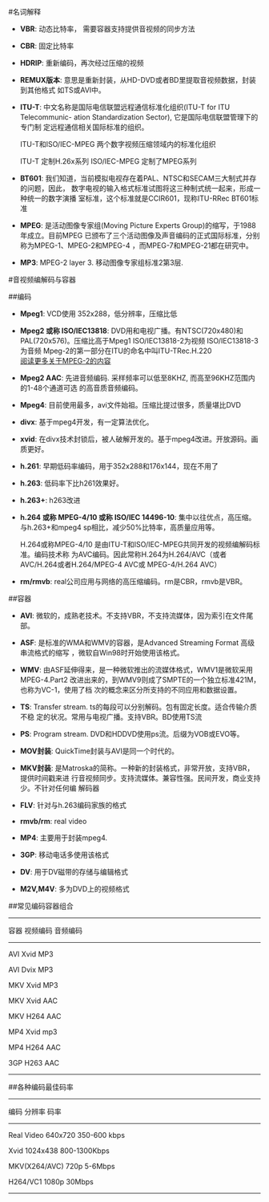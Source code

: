 <!---title:数字音视频基础-->
<!---keywords:数字,音视频,基础-->
<!---date:2013.05.23-->

#名词解释 

* **VBR**: 动态比特率， 需要容器支持提供音视频的同步方法

* **CBR**: 固定比特率

* **HDRIP**: 重新编码，再次经过压缩的视频

* **REMUX版本**: 意思是重新封装，从HD-DVD或者BD里提取音视频数据，封装到其他格式
  如TS或AVI中。

* **ITU-T**: 中文名称是国际电信联盟远程通信标准化组织(ITU-T for ITU
  Telecommunic- ation Standardization Sector), 它是国际电信联盟管理下的专门制
  定远程通信相关国际标准的组织。 

    ITU-T和ISO/IEC-MPEG 两个数字视频压缩领域内的标准化组织

    ITU-T 定制H.26x系列
    ISO/IEC-MPEG 定制了MPEG系列

* **BT601**:
  我们知道，当前模拟电视存在着PAL、NTSC和SECAM三大制式并存的问题，因此，
  数字电视的输入格式标准试图将这三种制式统一起来，形成一种统一的数字演播
  室标准，这个标准就是CCIR601，现称ITU-RRec BT601标准

* **MPEG**:
  是活动图像专家组(Moving Picture Experts Group)的缩写，于1988年成立。目前MPEG
  已颁布了三个活动图像及声音编码的正式国际标准，分别称为MPEG-1、MPEG-2和MPEG-4
  ，而MPEG-7和MPEG-21都在研究中。 

* **MP3**: MPEG-2 layer 3. 移动图像专家组标准2第3层.

#音视频编解码与容器 

##编码 
* **Mpeg1**: VCD使用  352x288，低分辨率，压缩比低

* **Mpeg2 或称 ISO/IEC13818**:
    DVD用和电视广播。有NTSC(720x480)和PAL(720x576)。压缩比高于Mpeg1
    ISO/IEC13818-2为视频
    ISO/IEC13818-3为音频
    Mpeg-2的第一部分在ITU的命名中叫ITU-TRec.H.220
    <br>[阅读更多关于MPEG-2的内容](mpeg2.html)

* **Mpeg2 AAC**:
    先进音频编码. 采样频率可以低至8KHZ, 而高至96KHZ范围内的1-48个通道可选
    的高音质音频编码。

* **Mpeg4**:
    目前使用最多，avi文件始祖。压缩比提过很多，质量堪比DVD

* **divx**:
    基于mpeg4开发，有一定算法优化。

* **xvid**:
    在divx技术封锁后，被人破解开发的。基于mpeg4改进。开放源码。画质更好。

* **h.261**:
    早期低码率编码，用于352x288和176x144，现在不用了

* **h.263**:
    低码率下比h261效果好。

* **h.263+**:
    h263改进

* **h.264 或称 MPEG-4/10 或称 ISO/IEC 14496-10**:
    集中以往优点，高压缩。与h.263+和mpeg4 sp相比，减少50%比特率，高质量应用等。

    H.264或称MPEG-4/10 是由ITU-T和ISO/IEC-MPEG共同开发的视频编解码标准。编码技术称
    为AVC编码。因此常称H.264为H.264/AVC（或者AVC/H.264或者H.264/MPEG-4 AVC或
    MPEG-4/H.264 AVC）

* **rm/rmvb**:
    real公司应用与网络的高压缩编码。rm是CBR，rmvb是VBR。

##容器 
* **AVI**:
    微软的，成熟老技术。不支持VBR，不支持流媒体，因为索引在文件尾部。

* **ASF**:
    是标准的WMA和WMV的容器，是Advanced Streaming Format 高级串流格式的缩写
    ，微软自Win98时开始使用该格式。

* **WMV**:
    由ASF延伸得来，是一种微软推出的流媒体格式，WMV1是微软采用MPEG-4.Part2
    改进出来的，到WMV9则成了SMPTE的一个独立标准421M，也称为VC-1，使用了档
    次的概念来区分所支持的不同应用和数据设置。

* **TS**:
    Transfer stream. ts的每段可以分别解码。包有固定长度。适合传输介质不稳
    定的状况。常用与电视广播。支持VBR。BD使用TS流

* **PS**:
    Program stream. DVD和HDDVD使用ps流。后缀为VOB或EVO等。

* **MOV封装**:
    QuickTime封装与AVI是同一个时代的。

* **MKV封装**:
    是Matroska的简称。一种新的封装格式，非常开放，支持VBR，提供时间戳来进
    行音视频同步。支持流媒体。兼容性强。民间开发，商业支持少。不针对任何编
    解码器

* **FLV**:
    针对与h.263编码家族的格式

* **rmvb/rm**:
    real video

* **MP4**:
    主要用于封装mpeg4.

* **3GP**:
    移动电话多使用该格式

* **DV**:
    用于DV磁带的存储与编辑格式

* **M2V,M4V**:
    多为DVD上的视频格式


##常见编码容器组合 

---------------------------------
容器      视频编码     音频编码
-------   ----------   ----------
AVI       Xvid         MP3

AVI       Dvix         MP3

MKV       Xvid         MP3

MKV       Xvid         AAC

MKV       H264         AAC

MP4       Xvid         mp3

MP4       H264         AAC

3GP       H263         AAC

---------------------------------


##各种编码最佳码率 

---------------------------------------
编码            分辨率     码率
-------------   --------   ------------
Real Video      640x720    350-600 kbps

Xvid            1024x438   800-1300Kbps

MKV(X264/AVC)   720p       5-6Mbps

H264/VC1        1080p      30Mbps

---------------------------------------


<!-- vim:set tw=0:-->


